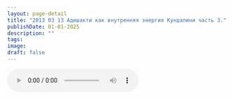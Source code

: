 ```yaml
---
layout: page-detail
title: "2013 03 13 Адишакти как внутренняя энергия Кундалини часть 3."
publishDate: 01-01-2025
description: ""
tags:
image:
draft: false
---
```


<audio title=" - 2013 03 13 Адишакти как внутренняя энергия Кундалини часть 3..mp3" src="https://filer-api.advayta.org/v1.0/public/files/72717" controls=""></audio>

  
